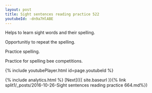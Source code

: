 ```yaml
---
layout: post
title: Sight sentences reading practice 522
youtubeId: -dn9a7HlABE
---
```

 
 
Helps to learn sight words and their spelling.

Opportunitiy to repeat the spelling. 

Practice spelling. 
 
Practice for spelling bee competitions. 
 
{% include youtubePlayer.html id=page.youtubeId %}
 
 
{% include analytics.html %} 
[Next]({{ site.baseurl }}{% link  split1/_posts/2016-10-26-Sight sentences reading practice 664.md%})
 
